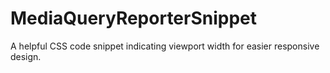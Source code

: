 # MediaQueryReporterSnippet
A helpful CSS code snippet indicating viewport width for easier responsive design.
